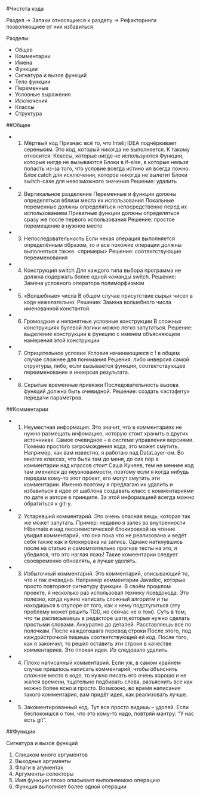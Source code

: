#Чистота кода

Раздел -> Запахи относящиеся к разделу -> Рефакторинги позволяющиее от них избавиться

Разделы:
- Общее
- Комментарии
- Имена
- Функции
 - Сигнатура и вызов функций
 - Тело функции
- Переменные
- Условные выражения
- Исключения
- Классы
- Структура

##Общее

- 1. Мёртвый код
Признак: всё то, что Intelij IDEA подчёркивает сереньким. Это код, который никогда не выполняется. К такому относится:
Классы, которые нигде не используются
Функции, которые нигде не вызываются
Блоки в if-else, в которые нельзя попасть из-за того, что условие всегда истино ил всегда ложно.
Блок catch для исключения, которое никогда не вылетит
Блоки switch-case для невозможного значения
Решение: удалить

- 2. Вертикальное разделение
Переменные и функции должны определяться вблизи места их использования
Локальные переменные должны определяться непосредственно перед их использованием
Приватные функции должны определяться сразу же после первого использования
Решение: простое перемещение в нужное место

- 3. Непоследовательность
Если некая операция выполняется определённым образом, то и все похожие операции должны выполняться также.
<примеры>
Решение: соответствующие переименования

- 4. Конструкция switch
Для каждого типа выбора программа не должна содержать более одной команды switch.
Решение: Замена условного оператора полиморфизмом

- 5. «Волшебные» числа
В общем случае присутствие сырых чисел в коде нежелательно.
Решение: Замена волшебного числа именованной константой.

- 6. Громоздкие и непонятные условные конструкции
В сложных конструкциях булевой логики можно легко запутаться.
Решение: выделение конструкции в функцию с именем объясняющем намерения этой конструкции

- 7. Отрицательное условие
Условия начинающиеся с ! в общем случае сложнее для понимания
Решения: либо инверсия самой структуры, либо, если вызывается функция, соответствующее переименование и инверсия результата.

- 8. Скрытые временные привязки
Последовательность вызова функций должна быть очевидной.
Решение:  создать «эстафету» передачи параметров.

##Комментарии

- 1. Неуместная информация. 
Это значит, что в комментариях не нужно размещать инфомацию, которую стоит хранить в других источниках. Самое очевидное – в системе управления версиями. Помимо простого загромождения кода, это может смутить. Например, как вам известно, я работаю над DataLayer-ом. Во многих классах, что были там до меня, до сих пор в комментарии над классов стоит Саша Кучеев, тем не меннее код там зменился до неузноваимости, поэтому если я когда нибудь передам кому-то этот проект, его могут смутить эти комментарии. Именно поэтому я предлагаю их удалить и избавиться в идее от шаблона создавать класс с комментариями по дате и авторе в принципе. За этой информацией всегда можно обратиться к git-у.
- 2. Устаревший комментарий. 
Это очень опасная вещь, которая так же может запутать. Пример: недавно я залез во внутренности Hibernate и над пессимистической блокировкой на чтение увидил комментарий, что она пока что не реализована и ведёт себя также как и блокировка на запись. Однако наткнувшись после на статью и самомтоятельно прогнав тесты на это, я убедился, что это наглая ложь! Такие комеентарии следует своевременно обновлять, а лучше удолять.
- 3. Избыточный комментарий. 
Это комментарий, описывающий то, что и так очевидно. Например комментарии Javadoc, которые просто повторяют сигнатуру функции. В своём прошлом проекте, я несколько раз использовал технику псевдокода. Это полезно, когда нужно написать сложный алгоритм и ты находишься в ступоре от того, как к нему подступиться (эту проблему может решить TDD, но сейчас не о том). Суть в том, что ты расписываешь в редакторе шаги,которые нужно сделать простыми словами. Аккуратно до деталей. Расставляешь все по полочкам. После каждогошага перевод строки После этого, под каждойстрочкой пишешь соответствующей ей код. После того, как я закончил, то решил оставить эти строки в качестве комментариев. Это плохая идея. Их следовало удалить.
- 4. Плохо написанный комментарий.
Если уж, в самом крайнем случае пришлось написать комментарий, чтобы объяснить сложное место в коде, то нужно писать его очень хорошо и не жалея времени, тщательно подбирать слова, разъяснить все как можно более ясно и просто. Возможно, во время написания такого комментария, вам придёт идея, как реализовать лучше.
- 5. Закоментированный код. 
Тут все просто видишь – удоляй. Если беспокоишся о том, что это кому-то надо, повтряй мантру: “У нас есть git”.

##Функции

Сигнатура и вызов функций
1. Слишком много аргументов
2. Выходные аргументы
3. Флаги в агументах
4. Аргументы-селекторы
5. Имя функции плохо описывает выполняемою операцию  
6. Функция выполняет более одной операции
